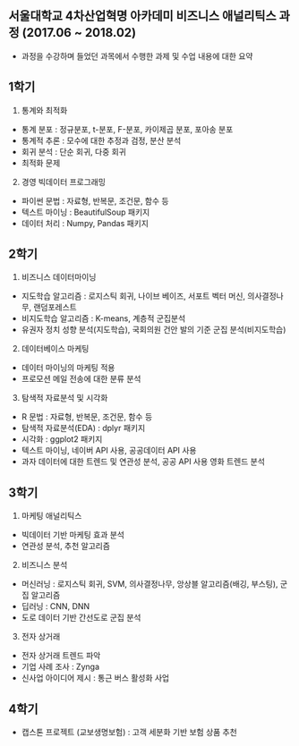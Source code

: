## 서울대학교 4차산업혁명 아카데미 비즈니스 애널리틱스 과정 (2017.06 ~ 2018.02)

- 과정을 수강하며 들었던 과목에서 수행한 과제 및 수업 내용에 대한 요약

## 1학기

1) 통계와 최적화

- 통계 분포 : 정규분포, t-분포, F-분포, 카이제곱 분포, 포아송 분포
- 통계적 추론 : 모수에 대한 추정과 검정, 분산 분석
- 회귀 분석 : 단순 회귀, 다중 회귀
- 최적화 문제

2) 경영 빅데이터 프로그래밍

- 파이썬 문법 : 자료형, 반복문, 조건문, 함수 등
- 텍스트 마이닝 : BeautifulSoup 패키지
- 데이터 처리 : Numpy, Pandas 패키지

## 2학기

1) 비즈니스 데이터마이닝

- 지도학습 알고리즘 : 로지스틱 회귀, 나이브 베이즈, 서포트 벡터 머신, 의사결정나무, 랜덤포레스트
- 비지도학습 알고리즘 : K-means, 계층적 군집분석
- 유권자 정치 성향 분석(지도학습), 국회의원 건안 발의 기준 군집 분석(비지도학습) 

2) 데이터베이스 마케팅

- 데이터 마이닝의 마케팅 적용
- 프로모션 메일 전송에 대한 분류 분석

3) 탐색적 자료분석 및 시각화

- R 문법 : 자료형, 반복문, 조건문, 함수 등
- 탐색적 자료분석(EDA) : dplyr 패키지
- 시각화 : ggplot2 패키지
- 텍스트 마이닝, 네이버 API 사용, 공공데이터 API 사용
- 과자 데이터에 대한 트렌드 및 연관성 분석, 공공 API 사용 영화 트렌드 분석

## 3학기

1) 마케팅 애널리틱스

- 빅데이터 기반 마케팅 효과 분석
- 연관성 분석, 추천 알고리즘

2) 비즈니스 분석

- 머신러닝 : 로지스틱 회귀, SVM, 의사결정나무, 앙상블 알고리즘(배깅, 부스팅), 군집 알고리즘
- 딥러닝 : CNN, DNN
- 도로 데이터 기반 간선도로 군집 분석

3) 전자 상거래

- 전자 상거래 트렌드 파악
- 기업 사례 조사 : Zynga
- 신사업 아이디어 제시 : 통근 버스 활성화 사업

## 4학기

- 캡스톤 프로젝트 (교보생명보험) : 고객 세분화 기반 보험 상품 추천
